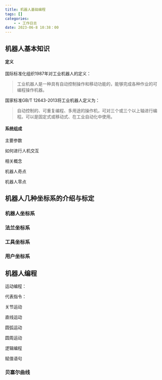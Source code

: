 ```yaml
---
title: 机器人基础编程
tags: []
categories: 
    - - 工作日志
date: 2023-06-8 10:38：00
---
```


## 机器人基本知识

#### 定义

国际标准化组织1987年对工业机器人的定义：

> 工业机器人是一种具有自动控制操作和移动功能的，能够完成各种作业的可编程操作机器。

国家标准GB/T 12643-2013将工业机器人定义为：

> 自动控制的、可重复编程、多用途的操作机，可对三个或三个以上轴进行编程。可以是固定式或移动式、在工业自动化中使用。



#### 系统组成



主要参数

如何进行人机交互

相关概念

机器人奇点

机器人零点 

## 机器人几种坐标系的介绍与标定

### 机器人坐标系

### 法兰坐标系

### 工具坐标系

### 用户坐标系

## 机器人编程

运动编程：

代表指令：

关节运动

直线运动

圆弧运动

圆周运动

逻辑编程

赋值语句





### 贝塞尔曲线